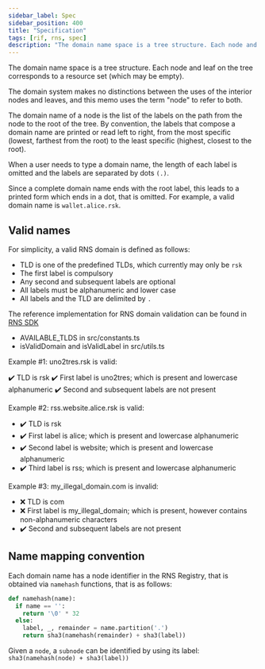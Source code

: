 ```yaml
---
sidebar_label: Spec
sidebar_position: 400
title: "Specification"
tags: [rif, rns, spec]
description: "The domain name space is a tree structure. Each node and leaf on the tree corresponds to a resource set (which may be empty)."
---
```


The domain name space is a tree structure. Each node and leaf on the tree corresponds to a resource set (which may be empty). 

The domain system makes no distinctions between the uses of the interior nodes and leaves, and this memo uses the term "node" to refer to both.

The domain name of a node is the list of the labels on the path from the node to the root of the tree. By convention, the labels that compose a domain name are printed or read left to right, from the most specific (lowest, farthest from the root) to the least specific (highest, closest to the root).

When a user needs to type a domain name, the length of each label is omitted and the labels are separated by dots `(.)`. 

Since a complete domain name ends with the root label, this leads to a printed form which ends in a dot, that is omitted. For example, a valid domain name is `wallet.alice.rsk`.

## Valid names
For simplicity, a valid RNS domain is defined as follows:

- TLD is one of the predefined TLDs, which currently may only be `rsk`
- The first label is compulsory
- Any second and subsequent labels are optional
- All labels must be alphanumeric and lower case
- All labels and the TLD are delimited by `.`

The reference implementation for RNS domain validation can be found in [RNS SDK](https://www.npmjs.com/package/@rsksmart/rns-sdk)

- AVAILABLE_TLDS in src/constants.ts
- isValidDomain and isValidLabel in src/utils.ts


Example #1: uno2tres.rsk is valid:

✔️ TLD is rsk
✔️ First label is uno2tres; which is present and lowercase alphanumeric
✔️ Second and subsequent labels are not present

Example #2: rss.website.alice.rsk is valid:

- ✔️ TLD is rsk
- ✔️ First label is alice; which is present and lowercase alphanumeric
- ✔️ Second label is website; which is present and lowercase alphanumeric
- ✔️ Third label is rss; which is present and lowercase alphanumeric

Example #3: my_illegal_domain.com is invalid:

- ❌ TLD is com
- ❌ First label is my_illegal_domain; which is present, however contains non-alphanumeric characters
- ✔️ Second and subsequent labels are not present

## Name mapping convention
Each domain name has a node identifier in the RNS Registry, that is obtained via `namehash` functions, that is as follows:

```python
def namehash(name):
  if name == '':
    return '\0' * 32
  else:
    label, _, remainder = name.partition('.')
    return sha3(namehash(remainder) + sha3(label))
```

Given a `node`, a `subnode` can be identified by using its label: `sha3(namehash(node) + sha3(label))`

